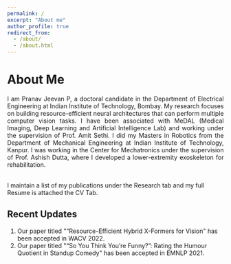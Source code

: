 ```yaml
---
permalink: /
excerpt: "About me"
author_profile: true
redirect_from: 
  - /about/
  - /about.html
---
```


<h1>About Me </h1> 
<div style='text-align: justify;'>I am Pranav Jeevan P, a doctoral candidate in the <a href="https://www.ee.iitb.ac.in" style="text-decoration: none;">Department of Electrical Engineering</a> at <a href="https://www.iitb.ac.in/" style="text-decoration: none;">Indian Institute of  Technology, Bombay</a>. My research focuses on building resource-efficient neural architectures that can perform multiple computer vision tasks. I have been associated with MeDAL (Medical Imaging, Deep Learning and Artificial Intelligence Lab) and working under the supervision of <a href="https://www.ee.iitb.ac.in/~asethi/" style="text-decoration: none;">Prof. Amit Sethi</a>. I did my Masters in Robotics from the Department of Mechanical Engineering at <a href="https://www.iitk.ac.in/" style="text-decoration: none;">Indian Institute of  Technology, Kanpur.</a> I was working in the <a href="http://www.iitk.ac.in/robotics/" style="text-decoration: none;">Center for Mechatronics</a> under the supervision of <a href="https://home.iitk.ac.in/~adutta/" style="text-decoration: none;">Prof. Ashish Dutta</a>, where I developed a lower-extremity exoskeleton for rehabilitation.</div>  
<p>  </p>

<!-- <div style='text-align: justify;'>During my research, I have been fortunate to work and communicate with various collaborators from the perspective of broad interdisciplinary research. For the last couple of years, I have focussed my research on analysing and quantifying intra-tumour heterogeneity in breast cancer tissues under the mentorship of <a href="https://pathology.uic.edu/directory/peter-h-gann-mdscd/" style="text-decoration: none;">Prof Peter Gann</a>, University of Illinois, Chicago.  Earlier, I have also got the opportunity to work with <a href="https://www.kcl.ac.uk/people/anita-grigoriadis" style="text-decoration: none;">Prof. Anita Grigoriadis</a> of Kings College London, and <a href="https://actrec.irins.org/profile/171459" style="text-decoration: none;">Prof Swapnil Rane</a>, Tata Memorial Centre, Mumbai where we worked on solving robust pathological feature segmentation using novel deep learning pipelines to analyse breast cancer lymph nodes. I also had research assosciations with <a href="https://www.nvidia.com/en-in/" style="text-decoration: none;"> Nvidia Corporation Mumbai</a> for exploratory and accelerated research in large scale histopathology problems.</div> -->

<br>I maintain a list of my publications under the Research tab and my full Resume is attached the CV Tab.

<h2>Recent Updates </h2> 

1. Our paper titled "“Resource-Efficient Hybrid X-Formers for Vision" has been accepted in WACV 2022. 
2. Our paper titled "“So You Think You’re Funny?”: Rating the Humour Quotient in Standup Comedy" has been accepted in EMNLP 2021. 